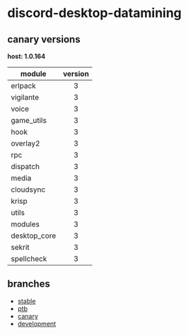 # discord-desktop-datamining

## canary versions

**host: 1.0.164**

| module | version |
| ------ | :-----: |
| erlpack | 3 |
| vigilante | 3 |
| voice | 3 |
| game_utils | 3 |
| hook | 3 |
| overlay2 | 3 |
| rpc | 3 |
| dispatch | 3 |
| media | 3 |
| cloudsync | 3 |
| krisp | 3 |
| utils | 3 |
| modules | 3 |
| desktop_core | 3 |
| sekrit | 3 |
| spellcheck | 3 |

## branches

- [stable](https://github.com/OpenAsar/discord-desktop-datamining/tree/stable)
- [ptb](https://github.com/OpenAsar/discord-desktop-datamining/tree/ptb)
- [canary](https://github.com/OpenAsar/discord-desktop-datamining/tree/canary)
- [development](https://github.com/OpenAsar/discord-desktop-datamining/tree/development)